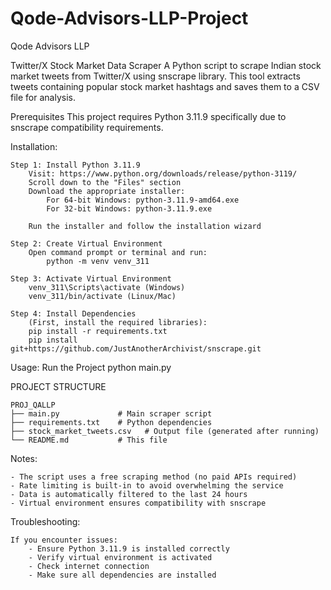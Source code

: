 # Qode-Advisors-LLP-Project
Qode Advisors LLP

Twitter/X Stock Market Data Scraper
A Python script to scrape Indian stock market tweets from Twitter/X using snscrape library. This tool extracts tweets containing popular stock market hashtags and saves them to a CSV file for analysis.

Prerequisites
This project requires Python 3.11.9 specifically due to snscrape compatibility requirements.

Installation:

    Step 1: Install Python 3.11.9
        Visit: https://www.python.org/downloads/release/python-3119/
        Scroll down to the "Files" section
        Download the appropriate installer:
            For 64-bit Windows: python-3.11.9-amd64.exe
            For 32-bit Windows: python-3.11.9.exe

        Run the installer and follow the installation wizard

    Step 2: Create Virtual Environment
        Open command prompt or terminal and run:
            python -m venv venv_311

    Step 3: Activate Virtual Environment
        venv_311\Scripts\activate (Windows)
        venv_311/bin/activate (Linux/Mac)
    
    Step 4: Install Dependencies
        (First, install the required libraries):
        pip install -r requirements.txt
        pip install git+https://github.com/JustAnotherArchivist/snscrape.git

Usage:
    Run the Project
        python main.py


PROJECT STRUCTURE

    PROJ_QALLP
    ├── main.py             # Main scraper script
    ├── requirements.txt    # Python dependencies
    ├── stock_market_tweets.csv   # Output file (generated after running)
    └── README.md           # This file

Notes:

    - The script uses a free scraping method (no paid APIs required)
    - Rate limiting is built-in to avoid overwhelming the service
    - Data is automatically filtered to the last 24 hours
    - Virtual environment ensures compatibility with snscrape

Troubleshooting:

    If you encounter issues:
        - Ensure Python 3.11.9 is installed correctly
        - Verify virtual environment is activated
        - Check internet connection
        - Make sure all dependencies are installed
